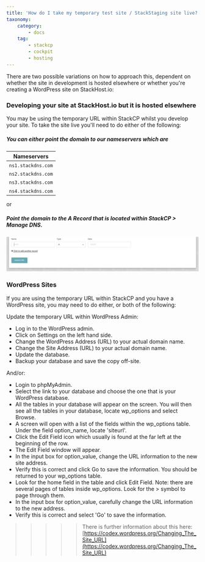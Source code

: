 ```yaml
---
title: 'How do I take my temporary test site / StackStaging site live?'
taxonomy:
    category:
        - docs
    tag:
        - stackcp
        - cockpit
        - hosting
---
```


There are two possible variations on how to approach this, dependent on whether the site in development is hosted elsewhere or whether you're creating a WordPress site on StackHost.io:

### Developing your site at StackHost.io but it is hosted elsewhere

You may be using the temporary URL within StackCP whilst you develop your site. To take the site live you'll need to do either of the following:

##### You can either point the domain to our nameservers which are

|Nameservers|
|-|
|`ns1.stackdns.com`|
|`ns2.stackdns.com`|
|`ns3.stackdns.com`|
|`ns4.stackdns.com`|

or

##### Point the domain to the A Record that is located within StackCP > Manage DNS. 

![](domain_dns.JPG)


### WordPress Sites

If you are using the temporary URL within StackCP and you have a WordPress site, you may need to do either, or both of the following:

Update the temporary URL within WordPress Admin: 

- Log in to the WordPress admin.
- Click on Settings on the left hand side.
- Change the WordPress Address (URL) to your actual domain name.
- Change the Site Address (URL) to your actual domain name.
- Update the database.
- Backup your database and save the copy off-site.

And/or:

- Login to phpMyAdmin.
- Select the link to your database and choose the one that is your WordPress database.
- All the tables in your database will appear on the screen. You will then see all the tables in your database, locate wp_options and select Browse.
- A screen will open with a list of the fields within the wp_options table. Under the field option_name, locate 'siteurl'.
- Click the Edit Field icon which usually is found at the far left at the beginning of the row.
- The Edit Field window will appear.
- In the input box for option_value, change the URL information to the new site address.
- Verify this is correct and click Go to save the information. You should be returned to your wp_options table.
- Look for the home field in the table and click Edit Field. Note: there are several pages of tables inside wp_options. Look for the > symbol to page through them.
- In the input box for option_value, carefully change the URL information to the new address.
- Verify this is correct and select 'Go' to save the information.

>>>>> There is further information about this here: [https://codex.wordpress.org/Changing_The_Site_URL](https://codex.wordpress.org/Changing_The_Site_URL)